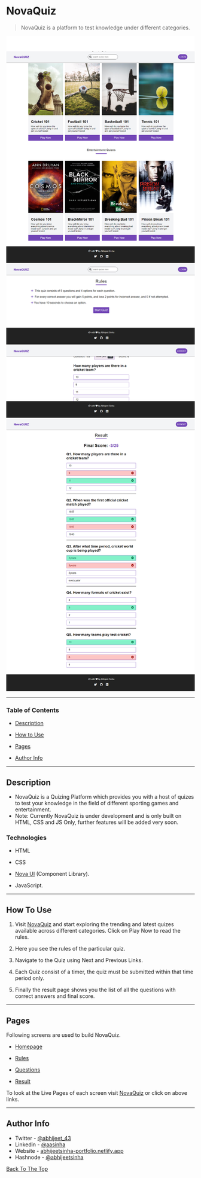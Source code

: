 # NovaQuiz

> NovaQuiz is a platform to test knowledge under different categories.

![Home Page](/assets/images/landing-page.png)
![Rules Page](/assets/images/rules.png)
![Questions Page](/assets/images/questions.png)
![Result Page](/assets/images/result.png)

---

### Table of Contents

- [Description](#description)

- [How to Use](#how-to-use)

- [Pages](#pages)

- [Author Info](#author-info)

---

## Description

- NovaQuiz is a Quizing Platform which provides you with a host of quizes to test your knowledge in the field of different sporting games and entertainment.
- Note: Currently NovaQuiz is under development and is only built on HTML, CSS and JS Only, further features will be added very soon.

### Technologies

- HTML

- CSS

- [Nova UI](https://nova-ui.netlify.app/) (Component Library).

- JavaScript.

---

## How To Use

1.  Visit [NovaQuiz](https://https://nova-quiz-home.netlify.app/pages/landing-page/landing-page.html/) and start exploring the trending and latest quizes available across different categories. Click on Play Now to read the rules.

2.  Here you see the rules of the particular quiz.

3.  Navigate to the Quiz using Next and Previous Links.

4.  Each Quiz consist of a timer, the quiz must be submitted within that time period only.

5.  Finally the result page shows you the list of all the questions with correct answers and final score.

---

## Pages

Following screens are used to build NovaQuiz.

- [Homepage](https://nova-quiz-home.netlify.app/pages/landing-page/landing-page.html.html)

- [Rules](https://nova-quiz-home.netlify.app/pages/rules/rules.html.html)

- [Questions](https://nova-quiz-home.netlify.app/pages/questions/questions.html.html)

- [Result](https://nova-quiz-home.netlify.app/pages/result/result.html.html)

To look at the Live Pages of each screen visit [NovaQuiz](https://nova-quiz-home.netlify.app/) or click on above links.

---

## Author Info

- Twitter - [@abhijeet_43](https://twitter.com/abhijeet_43)
- Linkedin - [@aasinha](https://www.linkedin.com/in/aasinha/)
- Website - [abhijeetsinha-portfolio.netlify.app](https://abhijeetsinha-portfolio.netlify.app/)
- Hashnode - [@abhijeetsinha](https://abhijeetsinha.hashnode.dev/)

[Back To The Top](#novaquiz)
